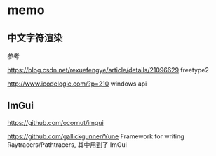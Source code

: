 # memo

## 中文字符渲染

参考

https://blog.csdn.net/rexuefengye/article/details/21096629
freetype2

http://www.icodelogic.com/?p=210
windows api


## ImGui

https://github.com/ocornut/imgui


https://github.com/gallickgunner/Yune
Framework for writing Raytracers/Pathtracers, 其中用到了 ImGui